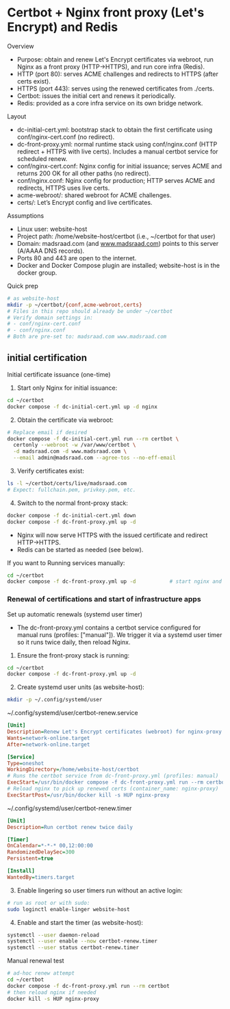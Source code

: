# Certbot + Nginx front proxy (Let's Encrypt) and Redis

Overview
- Purpose: obtain and renew Let's Encrypt certificates via webroot, run Nginx as a front proxy (HTTP->HTTPS), and run core infra (Redis).
- HTTP (port 80): serves ACME challenges and redirects to HTTPS (after certs exist).
- HTTPS (port 443): serves using the renewed certificates from ./certs.
- Certbot: issues the initial cert and renews it periodically.
- Redis: provided as a core infra service on its own bridge network.

Layout
- dc-initial-cert.yml: bootstrap stack to obtain the first certificate using conf/nginx-cert.conf (no redirect).
- dc-front-proxy.yml: normal runtime stack using conf/nginx.conf (HTTP redirect + HTTPS with live certs). Includes a manual certbot service for scheduled renew.
- conf/nginx-cert.conf: Nginx config for initial issuance; serves ACME and returns 200 OK for all other paths (no redirect).
- conf/nginx.conf: Nginx config for production; HTTP serves ACME and redirects, HTTPS uses live certs.
- acme-webroot/: shared webroot for ACME challenges.
- certs/: Let’s Encrypt config and live certificates.

Assumptions
- Linux user: website-host
- Project path: /home/website-host/certbot (i.e., ~/certbot for that user)
- Domain: madsraad.com (and www.madsraad.com) points to this server (A/AAAA DNS records).
- Ports 80 and 443 are open to the internet.
- Docker and Docker Compose plugin are installed; website-host is in the docker group.

Quick prep
```bash
# as website-host
mkdir -p ~/certbot/{conf,acme-webroot,certs}
# Files in this repo should already be under ~/certbot
# Verify domain settings in:
# - conf/nginx-cert.conf
# - conf/nginx.conf
# Both are pre-set to: madsraad.com www.madsraad.com
```
## initial certification
Initial certificate issuance (one-time)
1) Start only Nginx for initial issuance:
```bash
cd ~/certbot
docker compose -f dc-initial-cert.yml up -d nginx
```

2) Obtain the certificate via webroot:
```bash
# Replace email if desired
docker compose -f dc-initial-cert.yml run --rm certbot \
  certonly --webroot -w /var/www/certbot \
  -d madsraad.com -d www.madsraad.com \
  --email admin@madsraad.com --agree-tos --no-eff-email
```

3) Verify certificates exist:
```bash
ls -l ~/certbot/certs/live/madsraad.com
# Expect: fullchain.pem, privkey.pem, etc.
```

4) Switch to the normal front-proxy stack:
```bash
docker compose -f dc-initial-cert.yml down
docker compose -f dc-front-proxy.yml up -d
```
- Nginx will now serve HTTPS with the issued certificate and redirect HTTP->HTTPS.
- Redis can be started as needed (see below).

If you want to Running services manually:
```bash
cd ~/certbot
docker compose -f dc-front-proxy.yml up -d           # start nginx and redis (restart: always keeps them up across reboots)
```
### Renewal of certifications and start of infrastructure apps
Set up automatic renewals (systemd user timer)
- The dc-front-proxy.yml contains a certbot service configured for manual runs (profiles: ["manual"]). We trigger it via a systemd user timer so it runs twice daily, then reload Nginx.

1) Ensure the front-proxy stack is running:
```bash
cd ~/certbot
docker compose -f dc-front-proxy.yml up -d
```

2) Create systemd user units (as website-host):
```bash
mkdir -p ~/.config/systemd/user
```

~/.config/systemd/user/certbot-renew.service
```ini
[Unit]
Description=Renew Let's Encrypt certificates (webroot) for nginx-proxy
Wants=network-online.target
After=network-online.target

[Service]
Type=oneshot
WorkingDirectory=/home/website-host/certbot
# Runs the certbot service from dc-front-proxy.yml (profiles: manual)
ExecStart=/usr/bin/docker compose -f dc-front-proxy.yml run --rm certbot
# Reload nginx to pick up renewed certs (container_name: nginx-proxy)
ExecStartPost=/usr/bin/docker kill -s HUP nginx-proxy
```

~/.config/systemd/user/certbot-renew.timer
```ini
[Unit]
Description=Run certbot renew twice daily

[Timer]
OnCalendar=*-*-* 00,12:00:00
RandomizedDelaySec=300
Persistent=true

[Install]
WantedBy=timers.target
```

3) Enable lingering so user timers run without an active login:
```bash
# run as root or with sudo:
sudo loginctl enable-linger website-host
```

4) Enable and start the timer (as website-host):
```bash
systemctl --user daemon-reload
systemctl --user enable --now certbot-renew.timer
systemctl --user status certbot-renew.timer
```

Manual renewal test
```bash
# ad-hoc renew attempt
cd ~/certbot
docker compose -f dc-front-proxy.yml run --rm certbot
# then reload nginx if needed
docker kill -s HUP nginx-proxy
```

